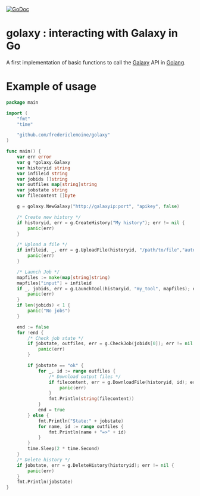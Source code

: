 [![GoDoc](https://godoc.org/github.com/fredericlemoine/golaxy?status.svg)](https://godoc.org/github.com/fredericlemoine/golaxy)
# golaxy : interacting with Galaxy in Go

A first implementation of basic functions to call the [Galaxy](https://usegalaxy.org/) API in [Golang](https://golang.org/).

# Example of usage
```go
package main

import (
	"fmt"
	"time"

	"github.com/fredericlemoine/golaxy"
)

func main() {
	var err error
	var g *golaxy.Galaxy
	var historyid string
	var infileid string
	var jobids []string
	var outfiles map[string]string
	var jobstate string
	var filecontent []byte

	g = golaxy.NewGalaxy("http://galaxyip:port", "apikey", false)

	/* Create new history */
	if historyid, err = g.CreateHistory("My history"); err != nil {
		panic(err)
	}

	/* Upload a file */
	if infileid, _, err = g.UploadFile(historyid, "/path/to/file","auto"); err != nil {
		panic(err)
	}

	/* Launch Job */
	mapfiles := make(map[string]string)
	mapfiles["input"] = infileid
	if _, jobids, err = g.LaunchTool(historyid, "my_tool", mapfiles); err != nil {
		panic(err)
	}
	if len(jobids) < 1 {
		panic("No jobs")
	}

	end := false
	for !end {
		/* Check job state */
		if jobstate, outfiles, err = g.CheckJob(jobids[0]); err != nil {
			panic(err)
		}

		if jobstate == "ok" {
			for _, id := range outfiles {
				/* Download output files */
				if filecontent, err = g.DownloadFile(historyid, id); err != nil {
					panic(err)
				}
				fmt.Println(string(filecontent))
			}
			end = true
		} else {
			fmt.Println("State:" + jobstate)
			for name, id := range outfiles {
				fmt.Println(name + "=>" + id)
			}
		}
		time.Sleep(2 * time.Second)
	}
	/* Delete history */
	if jobstate, err = g.DeleteHistory(historyid); err != nil {
		panic(err)
	}
	fmt.Println(jobstate)
}
```
